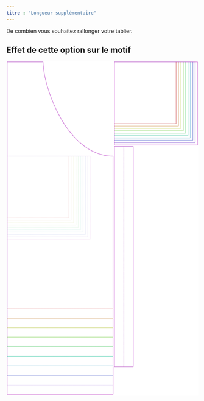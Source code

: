 ```yaml
---
titre : "Longueur supplémentaire"
---
```


De combien vous souhaitez rallonger votre tablier.

## Effet de cette option sur le motif

![Cette image montre l'effet de cette option en superposant plusieurs variantes qui ont une valeur différente pour cette option](albert_lengthbonus_sample.svg "Effet de cette option sur le patron")
